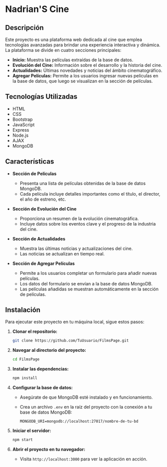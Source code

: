 # Nadrian'S Cine

## Descripción

Este proyecto es una plataforma web dedicada al cine que emplea tecnologías avanzadas para brindar una experiencia interactiva y dinámica. La plataforma se divide en cuatro secciones principales:

- **Inicio:** Muestra las películas extraídas de la base de datos.
- **Evolución del Cine:** Información sobre el desarrollo y la historia del cine.
- **Actualidades:** Últimas novedades y noticias del ámbito cinematográfico.
- **Agregar Películas:** Permite a los usuarios ingresar nuevas películas en la base de datos, que luego se visualizan en la sección de películas.

## Tecnologías Utilizadas

- HTML
- CSS
- Bootstrap
- JavaScript
- Express
- Node.js
- AJAX
- MongoDB

## Características

- **Sección de Películas**
  - Presenta una lista de películas obtenidas de la base de datos MongoDB.
  - Cada película incluye detalles importantes como el título, el director, el año de estreno, etc.

- **Sección de Evolución del Cine**
  - Proporciona un resumen de la evolución cinematográfica.
  - Incluye datos sobre los eventos clave y el progreso de la industria del cine.

- **Sección de Actualidades**
  - Muestra las últimas noticias y actualizaciones del cine.
  - Las noticias se actualizan en tiempo real.

- **Sección de Agregar Películas**
  - Permite a los usuarios completar un formulario para añadir nuevas películas.
  - Los datos del formulario se envían a la base de datos MongoDB.
  - Las películas añadidas se muestran automáticamente en la sección de películas.

## Instalación

Para ejecutar este proyecto en tu máquina local, sigue estos pasos:

1. **Clonar el repositorio:**

    ```bash
    git clone https://github.com/TuUsuario/FilmsPage.git
    ```

2. **Navegar al directorio del proyecto:**

    ```bash
    cd FilmsPage
    ```

3. **Instalar las dependencias:**

    ```bash
    npm install
    ```

4. **Configurar la base de datos:**
   - Asegúrate de que MongoDB esté instalado y en funcionamiento.
   - Crea un archivo `.env` en la raíz del proyecto con la conexión a tu base de datos MongoDB:

     ```env
     MONGODB_URI=mongodb://localhost:27017/nombre-de-tu-bd
     ```

5. **Iniciar el servidor:**

    ```bash
    npm start
    ```

6. **Abrir el proyecto en tu navegador:**
   - Visita `http://localhost:3000` para ver la aplicación en acción.
